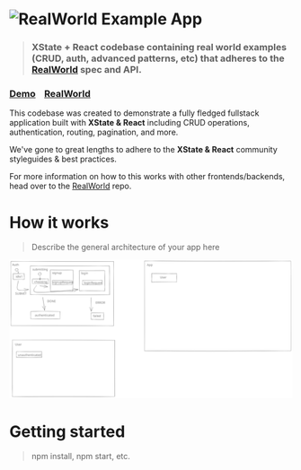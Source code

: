 # ![RealWorld Example App](logo.png)

> ### XState + React codebase containing real world examples (CRUD, auth, advanced patterns, etc) that adheres to the [RealWorld](https://github.com/gothinkster/realworld) spec and API.


### [Demo](https://github.com/gothinkster/realworld)&nbsp;&nbsp;&nbsp;&nbsp;[RealWorld](https://github.com/gothinkster/realworld)


This codebase was created to demonstrate a fully fledged fullstack application built with **XState & React** including CRUD operations, authentication, routing, pagination, and more.

We've gone to great lengths to adhere to the **XState & React** community styleguides & best practices.

For more information on how to this works with other frontends/backends, head over to the [RealWorld](https://github.com/gothinkster/realworld) repo.


# How it works

> Describe the general architecture of your app here

![Real World App architecture diagram](./docs/Real-World-App.svg)

# Getting started

> npm install, npm start, etc.
